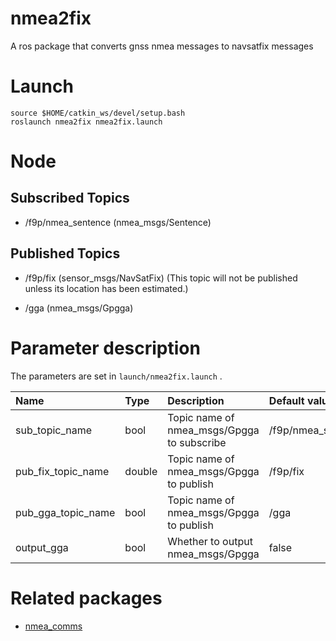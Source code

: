 nmea2fix
==========

A ros package that converts gnss nmea messages to navsatfix messages


# Launch

~~~
source $HOME/catkin_ws/devel/setup.bash
roslaunch nmea2fix nmea2fix.launch
~~~

# Node

## Subscribed Topics
 - /f9p/nmea_sentence (nmea_msgs/Sentence)

## Published Topics

 - /f9p/fix (sensor_msgs/NavSatFix) (This topic will not be published unless its location has been estimated.)

 - /gga (nmea_msgs/Gpgga)


# Parameter description

The parameters are set in `launch/nmea2fix.launch` .

|Name|Type|Description|Default value|
|:---|:---|:---|:---|
|sub_topic_name|bool|Topic name of nmea_msgs/Gpgga to subscribe|/f9p/nmea_sentence|
|pub_fix_topic_name|double|Topic name of nmea_msgs/Gpgga to publish|/f9p/fix|
|pub_gga_topic_name|bool|Topic name of nmea_msgs/Gpgga to publish|/gga|
|output_gga|bool|Whether to output nmea_msgs/Gpgga|false|


# Related packages
- [nmea_comms](https://github.com/MapIV/nmea_comms)